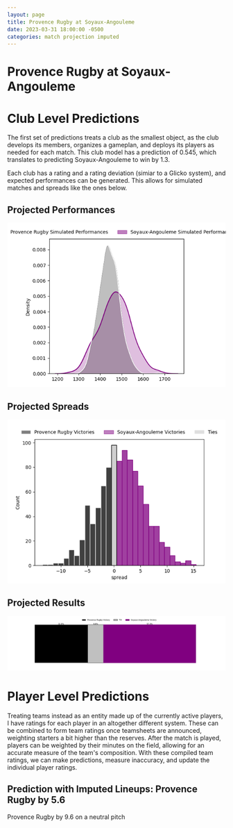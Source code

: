 ```yaml
---  
layout: page  
title: Provence Rugby at Soyaux-Angouleme  
date: 2023-03-31 18:00:00 -0500  
categories: match projection imputed  
---
```

# Provence Rugby at Soyaux-Angouleme

# Club Level Predictions


The first set of predictions treats a club as the smallest object, as the club develops its members, organizes a gameplan, and deploys its players as needed for each match. This club model has a prediction of 0.545, which translates to predicting Soyaux-Angouleme to win by 1.3.

Each club has a rating and a rating deviation (simiar to a Glicko system), and expected performances can be generated. This allows for simulated matches and spreads like the ones below.
## Projected Performances


![Projected Performances](plots/performances_2023-03-31-Soyaux-Angouleme-ProvenceRugby.png)
## Projected Spreads


![Projected Spreads](plots/spreads_2023-03-31-Soyaux-Angouleme-ProvenceRugby.png)
## Projected Results


![Projected Results](plots/resultbar_2023-03-31-Soyaux-Angouleme-ProvenceRugby.png)
# Player Level Predictions


Treating teams instead as an entity made up of the currently active players, I have ratings for each player in an altogether different system. These can be combined to form team ratings once teamsheets are announced, weighting starters a bit higher than the reserves. After the match is played, players can be weighted by their minutes on the field, allowing for an accurate measure of the team's composition. With these compiled team ratings, we can make predictions, measure inaccuracy, and update the individual player ratings.
## Prediction with Imputed Lineups: Provence Rugby by 5.6


Provence Rugby by 9.6 on a neutral pitch

